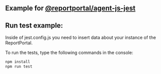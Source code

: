 ## Example for [@reportportal/agent-js-jest](https://www.npmjs.com/package/@reportportal/agent-js-jest)

## Run test example:
Inside of jest.config.js you need to insert data about your instance of the ReportPortal.

To run the tests, type the following commands in the console:

```cmd
npm install
npm run test
```
